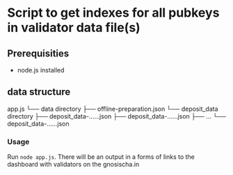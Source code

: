 # Script to get indexes for all pubkeys in validator data file(s)

## Prerequisities
- node.js installed

## data structure
app.js
└── data directory
    ├── offline-preparation.json
    └── deposit_data directory
        ├── deposit_data-......json
        ├── deposit_data-......json
        ├── ...
        └── deposit_data-......json

### Usage
Run `node app.js`.
There will be an output in a forms of links to the dashboard with validators on the gnosischa.in